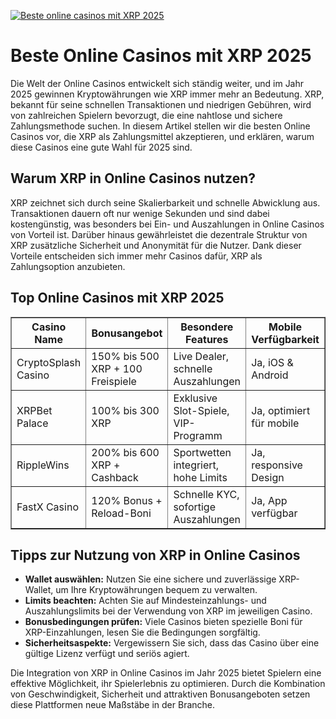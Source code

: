 [![Beste online casinos mit XRP 2025](https://123-caf.pages.dev/gitsignup.png)](https://vrmoo.ru/Bt82HjjY)

<h1>Beste Online Casinos mit XRP 2025</h1>  <p>Die Welt der Online Casinos entwickelt sich ständig weiter, und im Jahr 2025 gewinnen Kryptowährungen wie XRP immer mehr an Bedeutung. XRP, bekannt für seine schnellen Transaktionen und niedrigen Gebühren, wird von zahlreichen Spielern bevorzugt, die eine nahtlose und sichere Zahlungsmethode suchen. In diesem Artikel stellen wir die besten Online Casinos vor, die XRP als Zahlungsmittel akzeptieren, und erklären, warum diese Casinos eine gute Wahl für 2025 sind.</p>  <h2>Warum XRP in Online Casinos nutzen?</h2>  <p>XRP zeichnet sich durch seine Skalierbarkeit und schnelle Abwicklung aus. Transaktionen dauern oft nur wenige Sekunden und sind dabei kostengünstig, was besonders bei Ein- und Auszahlungen in Online Casinos von Vorteil ist. Darüber hinaus gewährleistet die dezentrale Struktur von XRP zusätzliche Sicherheit und Anonymität für die Nutzer. Dank dieser Vorteile entscheiden sich immer mehr Casinos dafür, XRP als Zahlungsoption anzubieten.</p>  <h2>Top Online Casinos mit XRP 2025</h2>  <table border="1" cellpadding="8" cellspacing="0">   <thead>     <tr>       <th>Casino Name</th>       <th>Bonusangebot</th>       <th>Besondere Features</th>       <th>Mobile Verfügbarkeit</th>     </tr>   </thead>   <tbody>     <tr>       <td>CryptoSplash Casino</td>       <td>150% bis 500 XRP + 100 Freispiele</td>       <td>Live Dealer, schnelle Auszahlungen</td>       <td>Ja, iOS & Android</td>     </tr>     <tr>       <td>XRPBet Palace</td>       <td>100% bis 300 XRP</td>       <td>Exklusive Slot-Spiele, VIP-Programm</td>       <td>Ja, optimiert für mobile</td>     </tr>     <tr>       <td>RippleWins</td>       <td>200% bis 600 XRP + Cashback</td>       <td>Sportwetten integriert, hohe Limits</td>       <td>Ja, responsive Design</td>     </tr>     <tr>       <td>FastX Casino</td>       <td>120% Bonus + Reload-Boni</td>       <td>Schnelle KYC, sofortige Auszahlungen</td>       <td>Ja, App verfügbar</td>     </tr>   </tbody> </table>  <h2>Tipps zur Nutzung von XRP in Online Casinos</h2>  <ul>   <li><strong>Wallet auswählen:</strong> Nutzen Sie eine sichere und zuverlässige XRP-Wallet, um Ihre Kryptowährungen bequem zu verwalten.</li>   <li><strong>Limits beachten:</strong> Achten Sie auf Mindesteinzahlungs- und Auszahlungslimits bei der Verwendung von XRP im jeweiligen Casino.</li>   <li><strong>Bonusbedingungen prüfen:</strong> Viele Casinos bieten spezielle Boni für XRP-Einzahlungen, lesen Sie die Bedingungen sorgfältig.</li>   <li><strong>Sicherheitsaspekte:</strong> Vergewissern Sie sich, dass das Casino über eine gültige Lizenz verfügt und seriös agiert.</li> </ul>  <p>Die Integration von XRP in Online Casinos im Jahr 2025 bietet Spielern eine effektive Möglichkeit, ihr Spielerlebnis zu optimieren. Durch die Kombination von Geschwindigkeit, Sicherheit und attraktiven Bonusangeboten setzen diese Plattformen neue Maßstäbe in der Branche.</p>